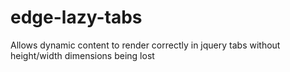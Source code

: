 edge-lazy-tabs
==============

Allows dynamic content to render correctly in jquery tabs without height/width dimensions being lost